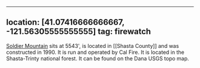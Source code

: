 
---
location: [41.07416666666667, -121.56305555555555]
tag: firewatch
---

[Soldier Mountain](http://www.peakbagging.com/CALookoutPhotos/SoldierMtn.html) sits at 5543', is located in [[Shasta County]] and was constructed in 1990. It is run and operated by Cal Fire. It is located in the Shasta-Trinty national forest. It can be found on the Dana USGS topo map.
